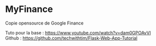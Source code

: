 # MyFinance
Copie opensource de Google Finance


Tuto pour la base : https://www.youtube.com/watch?v=dam0GPOAvVI
Github : https://github.com/techwithtim/Flask-Web-App-Tutorial
